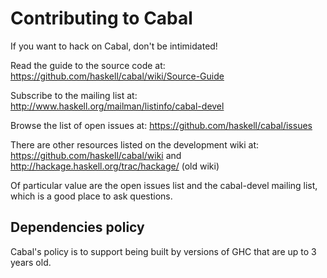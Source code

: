 Contributing to Cabal
=====================

If you want to hack on Cabal, don't be intimidated!

Read the guide to the source code at:
  https://github.com/haskell/cabal/wiki/Source-Guide

Subscribe to the mailing list at:
  http://www.haskell.org/mailman/listinfo/cabal-devel

Browse the list of open issues at:
  https://github.com/haskell/cabal/issues

There are other resources listed on the development wiki at:
  https://github.com/haskell/cabal/wiki
and
  http://hackage.haskell.org/trac/hackage/ (old wiki)

Of particular value are the open issues list and the cabal-devel mailing
list, which is a good place to ask questions.


Dependencies policy
-------------------

Cabal's policy is to support being built by versions of GHC that are up
to 3 years old.
